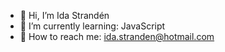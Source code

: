 - 👋 Hi, I’m Ida Strandén
- 🌱 I’m currently learning: JavaScript
- 📩 How to reach me: ida.stranden@hotmail.com
<!---
IdaStranden/IdaStranden is a ✨ special ✨ repository because its `README.md` (this file) appears on your GitHub profile.
You can click the Preview link to take a look at your changes.
--->
